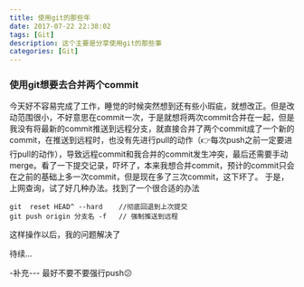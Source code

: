 ```yaml
---
title: 使用git的那些年
date: 2017-07-22 22:38:02
tags: [Git]
description: 这个主要是分享使用git的那些事
categories: [Git]
---
```


### 使用git想要去合并两个commit

今天好不容易完成了工作，睡觉的时候突然想到还有些小瑕疵，就想改正。但是改动范围很小，不好意思在commit一次，于是就想将两次commit合并在一起，但是我没有将最新的commit推送到远程分支，就直接合并了两个commit成了一个新的commit，在推送到远程时，也没有先进行pull的动作（👉每次push之前一定要进行pull的动作），导致远程commit和我合并的commit发生冲突，最后还需要手动merge。看了一下提交记录，吓坏了，本来我想合并commit，预计的commit只会在之前的基础上多一次commit，但是现在多了三次commit，这下坏了。
于是，上网查询，试了好几种办法。找到了一个很合适的办法
```
git  reset HEAD^ --hard    //彻底回退到上次提交
git push origin 分支名 -f   // 强制推送到远程
```
这样操作以后，我的问题解决了

待续...

-补充---
最好不要不要强行push😕
